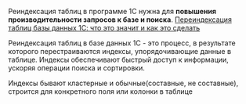 Реиндексация таблиц в программе 1С нужна для **повышения производительности запросов к базе и поиска**.
[Переиндексация таблиц базы данных 1С: что это значит и как это сделать](https://mksegment.ru/b/pereindeksaciya-tablic-bazy-dannyh-1s-chto-ehto-znachit-i-kak-ehto-sdelat)

Реиндексация таблиц в базе данных 1С - это процесс, в результате которого перестраиваются индексы, упорядочивающие данные в таблице. Индексы обеспечивают быстрый доступ к информации, ускоряя операции поиска и сортировки.

Индексы бывают кластерные и обычные(составные, не составные), 
строится для конкретного поля или колонки в таблице